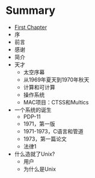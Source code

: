# Summary

* [First Chapter](chapter1.md)
* 序
* 前言
* 感谢
* 简介
* 天才
  * 太空序幕
  * 从1969年夏天到1970年秋天
  * 计算和可计算
  * 操作系统
  * MAC项目：CTSS和Multics
 * 一个系统的诞生
   * PDP-11
   * 1971，第一版
   * 1971-1973，C语言和管道
   * 1973，第一篇论文
   * 法律1
 * 什么造就了Unix?
   * 用户
   * 为什么是Unix
